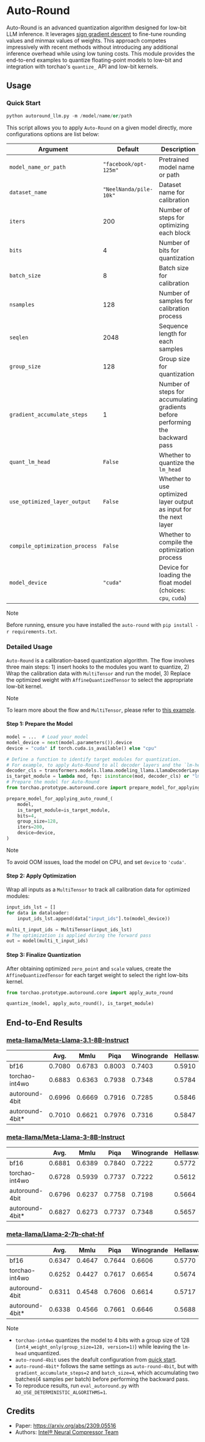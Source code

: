 # Auto-Round

Auto-Round is an advanced quantization algorithm designed for low-bit LLM inference. It leverages [sign gradient descent](https://arxiv.org/abs/1905.12938) to fine-tune rounding values and minmax values of weights. This approach competes impressively with recent methods without introducing any additional inference overhead while using low tuning costs. This module provides the end-to-end examples to quantize floating-point models to low-bit and integration with torchao's `quantize_` API and low-bit kernels.

## Usage

### Quick Start

```python
python autoround_llm.py -m /model/name/or/path
```

This script allows you to apply `Auto-Round` on a given model directly, more configurations options are list below:

| Argument                           |Default                     | Description                                                       |
|------------------------------------|----------------------------|-------------------------------------------------------------------|
| `model_name_or_path`               |`"facebook/opt-125m"`       | Pretrained model name or path                                     |
| `dataset_name`                     | `"NeelNanda/pile-10k"`     | Dataset name for calibration                                      |
| `iters`                            | 200                        | Number of steps for optimizing each block                         |
| `bits`                             | 4                          | Number of bits for quantization                                   |
| `batch_size`                       | 8                          | Batch size for calibration                                        |
| `nsamples`                         | 128                        | Number of samples for calibration process                         |
| `seqlen`                           | 2048                       | Sequence length for each samples                                  |
| `group_size`                       | 128                        | Group size for quantization                                       |
| `gradient_accumulate_steps`        | 1                          | Number of steps for accumulating gradients <br> before performing the backward pass |
| `quant_lm_head`                    | `False`                    | Whether to quantize the `lm_head`                                 |
| `use_optimized_layer_output`       | `False`                    | Whether to use optimized layer output as input for the next layer |
| `compile_optimization_process`     | `False`                    | Whether to compile the optimization process                       |
| `model_device`                     | `"cuda"`                   | Device for loading the float model (choices: `cpu`, `cuda`)       |


> [!NOTE]
> Before running, ensure you have installed the `auto-round` with `pip install -r requirements.txt`.


### Detailed Usage

`Auto-Round` is a calibration-based quantization algorithm. The flow involves three main steps: 1) insert hooks to the modules you want to quantize, 2) Wrap the calibration data with `MultiTensor` and run the model, 3) Replace the optimized weight with `AffineQuantizedTensor` to select the appropriate low-bit kernel.

> [!NOTE]
> To learn more about the flow and `MultiTensor`, please refer to [this example](https://github.com/pytorch/ao/blob/main/tutorials/calibration_flow/gptq_like.py).

#### Step 1: Prepare the Model
```python
model = ...  # Load your model
model_device = next(model.parameters()).device
device = "cuda" if torch.cuda.is_available() else "cpu"

# Define a function to identify target modules for quantization.
# For example, to apply Auto-Round to all decoder layers and the `lm-head` in a Llama model:
decoder_cls = transformers.models.llama.modeling_llama.LlamaDecoderLayer
is_target_module = lambda mod, fqn: isinstance(mod, decoder_cls) or "lm_head" in fqn
# Prepare the model for Auto-Round
from torchao.prototype.autoround.core import prepare_model_for_applying_auto_round_

prepare_model_for_applying_auto_round_(
    model,
    is_target_module=is_target_module,
    bits=4,
    group_size=128,
    iters=200,
    device=device,
)
```
> [!NOTE]
> To avoid OOM issues, load the model on CPU, and set `device` to `'cuda'`.

#### Step 2: Apply Optimization
Wrap all inputs as a `MultiTensor` to track all calibration data for optimized modules:

```python
input_ids_lst = []
for data in dataloader:
    input_ids_lst.append(data["input_ids"].to(model_device))

multi_t_input_ids = MultiTensor(input_ids_lst)
# The optimization is applied during the forward pass
out = model(multi_t_input_ids)
```
#### Step 3: Finalize Quantization
After obtaining optimized `zero_point` and `scale` values, create the `AffineQuantizedTensor`
for each target weight to select the right low-bits kernel.

```python
from torchao.prototype.autoround.core import apply_auto_round

quantize_(model, apply_auto_round(), is_target_module)
```

## End-to-End Results
### [meta-llama/Meta-Llama-3.1-8B-Instruct](https://huggingface.co/meta-llama/Meta-Llama-3.1-8B-Instruct)
|                  | Avg.   | Mmlu   | Piqa   | Winogrande | Hellaswag | Lambada_openai |
| ---------------- | ------ | ------ | ------ | ---------- | --------- | -------------- |
| bf16             | 0.7080 | 0.6783 | 0.8003 | 0.7403     | 0.5910    | 0.7303         |
| torchao-int4wo   | 0.6883 | 0.6363 | 0.7938 | 0.7348     | 0.5784    | 0.6980         |
| autoround-4bit   | 0.6996 | 0.6669 | 0.7916 | 0.7285     | 0.5846    | 0.7262         |
| autoround-4bit*  | 0.7010 | 0.6621 | 0.7976 | 0.7316     | 0.5847    | 0.7291         |

### [meta-llama/Meta-Llama-3-8B-Instruct](https://huggingface.co/meta-llama/Meta-Llama-3-8B-Instruct)
|                  | Avg.   | Mmlu   | Piqa   | Winogrande | Hellaswag | Lambada_openai |
| ---------------- | ------ | ------ | ------ | ---------- | --------- | -------------- |
| bf16             | 0.6881 | 0.6389 | 0.7840 | 0.7222     | 0.5772    | 0.7184         |
| torchao-int4wo   | 0.6728 | 0.5939 | 0.7737 | 0.7222     | 0.5612    | 0.7132         |
| autoround-4bit   | 0.6796 | 0.6237 | 0.7758 | 0.7198     | 0.5664    | 0.7122         |
| autoround-4bit*  | 0.6827 | 0.6273 | 0.7737 | 0.7348     | 0.5657    | 0.7120         |


### [meta-llama/Llama-2-7b-chat-hf](https://huggingface.co/meta-llama/Llama-2-7b-chat-hf)
|                  | Avg.   | Mmlu   | Piqa   | Winogrande | Hellaswag | Lambada_openai |
| ---------------- | ------ | ------ | ------ | ---------- | --------- | -------------- |
| bf16             | 0.6347 | 0.4647 | 0.7644 | 0.6606     | 0.5770    | 0.7070         |
| torchao-int4wo   | 0.6252 | 0.4427 | 0.7617 | 0.6654     | 0.5674    | 0.6889         |
| autoround-4bit   | 0.6311 | 0.4548 | 0.7606 | 0.6614     | 0.5717    | 0.7072         |
| autoround-4bit*  | 0.6338 | 0.4566 | 0.7661 | 0.6646     | 0.5688    | 0.7130         |

> [!NOTE]
> - `torchao-int4wo` quantizes the model to 4 bits with a group size of 128 (`int4_weight_only(group_size=128, version=1)`) while leaving the `lm-head` unquantized. <br>
> - `auto-round-4bit` uses the deafult configuration from [quick start](#quick-start). <br>
> - `auto-round-4bit*` follows the same settings as `auto-round-4bit`, but with `gradient_accumulate_steps=2` and `batch_size=4`, which accumulating two batches(4 samples per batch) before performing the backward pass. <br>
> - To reproduce results, run `eval_autoround.py` with `AO_USE_DETERMINISTIC_ALGORITHMS=1`.


## Credits

- Paper: https://arxiv.org/abs/2309.05516
- Authors: [Intel® Neural Compressor Team](https://github.com/intel/neural-compressor)
